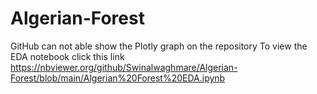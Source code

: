# Algerian-Forest
GitHub can not able show the Plotly graph on the repository To view the EDA notebook click this link https://nbviewer.org/github/Swinalwaghmare/Algerian-Forest/blob/main/Algerian%20Forest%20EDA.ipynb
